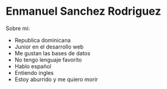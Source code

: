 <h1>Enmanuel Sanchez Rodriguez</h1>

<p>Sobre mi:</p>
<ul>
   <li>Republica dominicana</li>
   <li>Junior en el desarrollo web</li>
   <li>Me gustan las bases de datos</li>
   <li>No tengo lenguaje favorito</li>
   <li>Hablo español</li>
   <li>Entiendo ingles </li>
   <li>Estoy aburrido y me quiero morir</li>
</ul>
